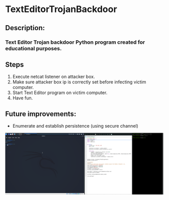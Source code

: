 # TextEditorTrojanBackdoor

## Description:
### Text Editor Trojan backdoor Python program created for educational purposes.

## Steps
1. Execute netcat listener on attacker box.
2. Make sure attacker box ip is correctly set before infecting victim computer.
3. Start Text Editor program on victim computer.
4. Have fun.

## Future improvements:
- Enumerate and establish persistence (using secure channel)

![](demo.gif)
